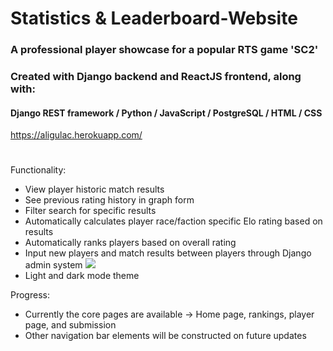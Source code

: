 # Statistics & Leaderboard-Website
### A professional player showcase for a popular RTS game 'SC2'
### Created with Django backend and ReactJS frontend, along with:
#### Django REST framework / Python / JavaScript / PostgreSQL / HTML / CSS
https://aligulac.herokuapp.com/
#
Functionality:
- View player historic match results 
- See previous rating history in graph form
- Filter search for specific results
- Automatically calculates player race/faction specific Elo rating based on results
- Automatically ranks players based on overall rating
- Input new players and match results between players through Django admin system
![](https://imgur.com/5Q9Dltd)
- Light and dark mode theme

Progress:
- Currently the core pages are available -> Home page, rankings, player page, and submission
- Other navigation bar elements will be constructed on future updates
  
